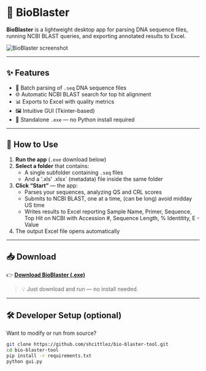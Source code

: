 # 🔬 BioBlaster

**BioBlaster** is a lightweight desktop app for parsing DNA sequence files, running NCBI BLAST queries, and exporting annotated results to Excel.

![BioBlaster screenshot](https://your-image-link-here) <!-- Optional: add screenshot later -->

---

## ✨ Features

- 🧬 Batch parsing of `.seq` DNA sequence files
- 🌐 Automatic NCBI BLAST search for top hit alignment
- 📊 Exports to Excel with quality metrics
- 🖼️ Intuitive GUI (Tkinter-based)
- 💾 Standalone `.exe` — no Python install required

---

## 🚀 How to Use

1. **Run the app** (`.exe` download below)
2. **Select a folder** that contains:
   - A single subfolder containing `.seq` files
   - And a '.xls' .xlsx` (metadata) file inside the same folder 
3. **Click “Start”** — the app:
   - Parses your sequences, analyzing QS and CRL scores 
   - Submits to NCBI BLAST, one at a time, (can be long) avoid midday US time
   - Writes results to Excel reporting Sample Name, Primer, Sequence, Top Hit on NCBI with Accession #, Sequence Length, % Identitity, E - Value
4. The output Excel file opens automatically

---

## 📥 Download

👉 [**Download BioBlaster (.exe)**](https://github.com/shcittlez/bio-blaster-tool/releases/download/v1.0.0/BioBlaster.exe)

> 💡 Just download and run — no install needed.

---

## 🛠️ Developer Setup (optional)

Want to modify or run from source?

```bash
git clone https://github.com/shcittlez/bio-blaster-tool.git
cd bio-blaster-tool
pip install -r requirements.txt
python gui.py
